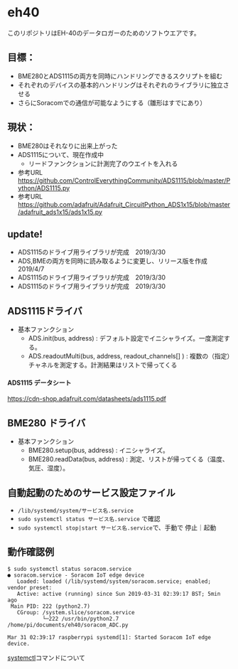 # eh40
このリポジトリはEH-40のデータロガーのためのソフトウエアです。

## 目標：
- BME280とADS1115の両方を同時にハンドリングできるスクリプトを組む
- それぞれのデバイスの基本的ハンドリングはそれぞれのライブラリに独立させる
- さらにSoracomでの通信が可能なようにする（雛形はすでにあり）

## 現状：
- BME280はそれなりに出来上がった
- ADS1115について、現在作成中
  - リードファンクションに計測完了のウエイトを入れる
- 参考URL　https://github.com/ControlEverythingCommunity/ADS1115/blob/master/Python/ADS1115.py
- 参考URL　https://github.com/adafruit/Adafruit_CircuitPython_ADS1x15/blob/master/adafruit_ads1x15/ads1x15.py

## update!
- ADS1115のドライブ用ライブラリが完成　2019/3/30
- ADS,BMEの両方を同時に読み取るように変更し、リリース版を作成  2019/4/7
- ADS1115のドライブ用ライブラリが完成　2019/3/30
- ADS1115のドライブ用ライブラリが完成　2019/3/30

## ADS1115ドライバ
- 基本ファンクション
	- ADS.init(bus, address) : デフォルト設定でイニシャライズ。一度測定する。
	- ADS.readoutMulti(bus, address, readout_channels[] ) : 複数の（指定）チャネルを測定する。計測結果はリストで帰ってくる

#### ADS1115 データシート
https://cdn-shop.adafruit.com/datasheets/ads1115.pdf

## BME280 ドライバ
- 基本ファンクション
	- BME280.setup(bus, address) : イニシャライズ。
	- BME280.readData(bus, address) : 測定、リストが帰ってくる（温度、気圧、湿度）。


## 自動起動のためのサービス設定ファイル
- `/lib/systemd/system/サービス名.service`
- `sudo systemctl status サービス名.service` で確認
- `sudo systemctl stop|start サービス名.service`で、手動で 停止｜起動


## 動作確認例
```
$ sudo systemctl status soracom.service
● soracom.service - Soracom IoT edge device
   Loaded: loaded (/lib/systemd/system/soracom.service; enabled; vendor preset:
   Active: active (running) since Sun 2019-03-31 02:39:17 BST; 5min ago
 Main PID: 222 (python2.7)
   CGroup: /system.slice/soracom.service
           └─222 /usr/bin/python2.7 /home/pi/documents/eh40/soracom_ADC.py

Mar 31 02:39:17 raspberrypi systemd[1]: Started Soracom IoT edge device.
```

[systemctl](https://qiita.com/sinsengumi/items/24d726ec6c761fc75cc9)コマンドについて

